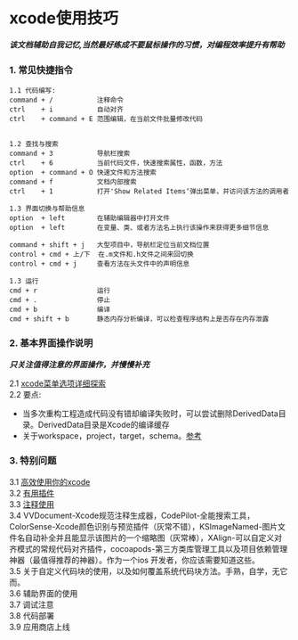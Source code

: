 # xcode使用技巧
**_该文档辅助自我记忆,当然最好练成不要鼠标操作的习惯，对编程效率提升有帮助_**
### 1. 常见快捷指令
    1.1 代码编写:
    command + /           注释命令
    ctrl    + i           自动对齐
    ctrl    + command + E 范围编辑，在当前文件批量修改代码


    1.2 查找与搜索
    command + 3           导航栏搜索
    ctrl    + 6           当前代码文件，快速搜索属性，函数，方法
    option  + command + O 快速文件和方法搜索
    command + f           文档内部搜索
    ctrl    + 1           打开'Show Related Items‘弹出菜单，并访问该方法的调用者

    1.3 界面切换与帮助信息
    option  + left        在辅助编辑器中打开文件
    option  + left        在变量、类、或者方法名上执行该操作来获得更多细节信息

    command + shift + j   大型项目中，导航栏定位当前文档位置
    control + cmd + 上/下  在.m文件和.h文件之间来回切换
    control + cmd + j     查看方法在头文件中的声明信息

    1.3 运行
    cmd + r               运行
    cmd + .               停止
    cmd + b               编译
    cmd + shift + b       静态内存分析编译，可以检查程序结构上是否存在内存泄露

### 2. 基本界面操作说明
**_只关注值得注意的界面操作，并慢慢补充_**

2.1 [xcode菜单选项详细探索](http://www.cocoachina.com/ios/20151204/14480.html) <br />
2.2 要点:
* 当多次重构工程造成代码没有错却编译失败时，可以尝试删除DerivedData目录。DerivedData目录是Xcode的编译缓存
* 关于workspace，project，target，schema。[参考](http://www.jianshu.com/p/1308a199f168)

### 3. 特别问题
3.1 [高效使用你的xcode](http://www.cocoachina.com/ios/20140731/9284.html)<br />
3.2 [有用插件](http://nshipster.com/xcode-plugins/)<br />
3.3 [注释使用](http://www.raywenderlich.com/66395/documenting-in-xcode-with-headerdoc-tutorial)<br />
3.4 VVDocument-Xcode规范注释生成器，CodePilot-全能搜索工具，ColorSense-Xcode颜色识别与预览插件（灰常不错），KSImageNamed-图片文件名自动补全并且能显示该图片的一个缩略图（灰常棒），XAlign-可以自定义对齐模式的常规代码对齐插件，cocoapods-第三方类库管理工具以及项目依赖管理神器（最值得推荐的神器）。作为一个ios 开发者，你应该需要知道这些。<br />
3.5 关于自定义代码块的使用，以及如何覆盖系统代码块方法。手熟，自学，无它而。<br />
3.6 辅助界面的使用<br />
3.7 调试注意<br />
3.8 代码部署<br />
3.9 应用商店上线<br />
